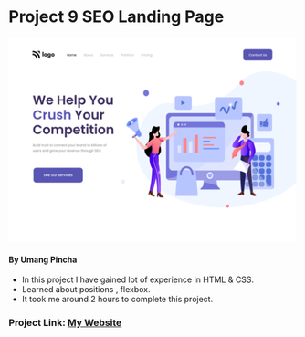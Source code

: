 # Project 9 SEO Landing Page

![My Imge](./4.png)


#### By Umang Pincha

- In this project I have gained lot of experience in HTML & CSS.
- Learned about positions , flexbox.
- It took me around 2 hours to complete this project.

### Project Link: [My Website]()